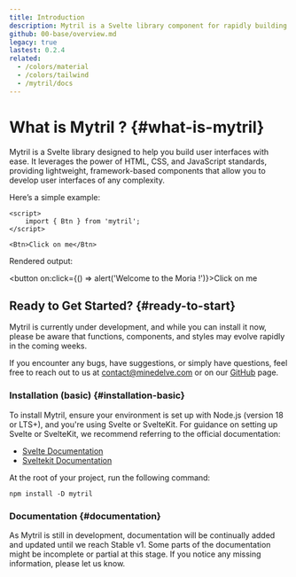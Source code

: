 ```yaml
---
title: Introduction
description: Mytril is a Svelte library component for rapidly building modern websites based on Svelte and Sveltekit
github: 00-base/overview.md
legacy: true
lastest: 0.2.4
related:
  - /colors/material
  - /colors/tailwind
  - /mytril/docs
---
```


# What is Mytril ? {#what-is-mytril}

Mytril is a Svelte library designed to help you build user interfaces with ease. It leverages the power of HTML, CSS, and JavaScript standards, providing lightweight, framework-based components that allow you to develop user interfaces of any complexity.

Here’s a simple example:

```svelte
<script>
	import { Btn } from 'mytril';
</script>

<Btn>Click on me</Btn>
```

Rendered output:

<button on:click={() => alert('Welcome to the Moria !')}>Click on me</button>

## Ready to Get Started? {#ready-to-start}

Mytril is currently under development, and while you can install it now, please be aware that functions, components, and styles may evolve rapidly in the coming weeks.

If you encounter any bugs, have suggestions, or simply have questions, feel free to reach out to us at [contact@minedelve.com](mailto:contact@minedelve.com) or on our [GitHub](https://github.com/minedelve) page.

### Installation (basic) {#installation-basic}

To install Mytril, ensure your environment is set up with Node.js (version 18 or LTS+), and you're using Svelte or SvelteKit. For guidance on setting up Svelte or SvelteKit, we recommend referring to the official documentation:

- [Svelte Documentation](https://svelte.dev/)
- [Sveltekit Documentation](https://kit.svelte.dev/)

At the root of your project, run the following command:

```command
npm install -D mytril
```

### Documentation {#documentation}

As Mytril is still in development, documentation will be continually added and updated until we reach Stable v1. Some parts of the documentation might be incomplete or partial at this stage. If you notice any missing information, please let us know.
